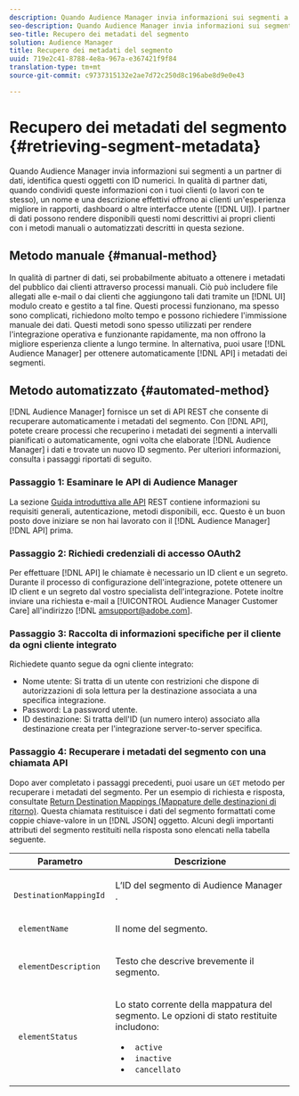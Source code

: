 ```yaml
---
description: Quando Audience Manager invia informazioni sui segmenti a un partner di dati, identifica questi oggetti con ID numerici. In qualità di partner dati, quando condividi queste informazioni con i tuoi clienti (o lavori con te stesso), un nome e una descrizione effettivi offrono ai clienti un'esperienza migliore in rapporti, dashboard o altre interfacce utente (interfaccia utente). I partner di dati possono rendere disponibili questi nomi descrittivi ai propri clienti con i metodi manuali o automatizzati descritti in questa sezione.
seo-description: Quando Audience Manager invia informazioni sui segmenti a un partner di dati, identifica questi oggetti con ID numerici. In qualità di partner dati, quando condividi queste informazioni con i tuoi clienti (o lavori con te stesso), un nome e una descrizione effettivi offrono ai clienti un'esperienza migliore in rapporti, dashboard o altre interfacce utente (interfaccia utente). I partner di dati possono rendere disponibili questi nomi descrittivi ai propri clienti con i metodi manuali o automatizzati descritti in questa sezione.
seo-title: Recupero dei metadati del segmento
solution: Audience Manager
title: Recupero dei metadati del segmento
uuid: 719e2c41-8788-4e8a-967a-e367421f9f84
translation-type: tm+mt
source-git-commit: c9737315132e2ae7d72c250d8c196abe8d9e0e43

---
```



# Recupero dei metadati del segmento {#retrieving-segment-metadata}

Quando Audience Manager invia informazioni sui segmenti a un partner di dati, identifica questi oggetti con ID numerici. In qualità di partner dati, quando condividi queste informazioni con i tuoi clienti (o lavori con te stesso), un nome e una descrizione effettivi offrono ai clienti un'esperienza migliore in rapporti, dashboard o altre interfacce utente ([!DNL UI]). I partner di dati possono rendere disponibili questi nomi descrittivi ai propri clienti con i metodi manuali o automatizzati descritti in questa sezione.

## Metodo manuale {#manual-method}

In qualità di partner di dati, sei probabilmente abituato a ottenere i metadati del pubblico dai clienti attraverso processi manuali. Ciò può includere file allegati alle e-mail o dai clienti che aggiungono tali dati tramite un [!DNL UI] modulo creato e gestito a tal fine. Questi processi funzionano, ma spesso sono complicati, richiedono molto tempo e possono richiedere l'immissione manuale dei dati. Questi metodi sono spesso utilizzati per rendere l'integrazione operativa e funzionante rapidamente, ma non offrono la migliore esperienza cliente a lungo termine. In alternativa, puoi usare [!DNL Audience Manager] per ottenere automaticamente [!DNL API] i metadati dei segmenti.

## Metodo automatizzato {#automated-method}

[!DNL Audience Manager] fornisce un set di API [](../../api/rest-api-main/rest-api-main.md) REST che consente di recuperare automaticamente i metadati del segmento. Con [!DNL API], potete creare processi che recuperino i metadati dei segmenti a intervalli pianificati o automaticamente, ogni volta che elaborate [!DNL Audience Manager] i dati e trovate un nuovo ID segmento. Per ulteriori informazioni, consulta i passaggi riportati di seguito.

### Passaggio 1: Esaminare le API di Audience Manager

La sezione [Guida introduttiva alle API](../../api/rest-api-main/aam-api-getting-started.md) REST contiene informazioni su requisiti generali, autenticazione, metodi disponibili, ecc. Questo è un buon posto dove iniziare se non hai lavorato con il [!DNL Audience Manager] [!DNL API] prima.

### Passaggio 2: Richiedi credenziali di accesso OAuth2

Per effettuare [!DNL API] le chiamate è necessario un ID client e un segreto. Durante il processo di configurazione dell'integrazione, potete ottenere un ID client e un segreto dal vostro specialista dell'integrazione. Potete inoltre inviare una richiesta e-mail a [!UICONTROL Audience Manager Customer Care] all'indirizzo [!DNL amsupport@adobe.com].

### Passaggio 3: Raccolta di informazioni specifiche per il cliente da ogni cliente integrato

Richiedete quanto segue da ogni cliente integrato:

* Nome utente: Si tratta di un utente con restrizioni che dispone di autorizzazioni di sola lettura per la destinazione associata a una specifica integrazione.
* Password: La password utente.
* ID destinazione: Si tratta dell'ID (un numero intero) associato alla destinazione creata per l'integrazione server-to-server specifica.

### Passaggio 4: Recuperare i metadati del segmento con una chiamata API

Dopo aver completato i passaggi precedenti, puoi usare un `GET` metodo per recuperare i metadati del segmento. Per un esempio di richiesta e risposta, consultate [Return Destination Mappings (Mappature delle destinazioni di ritorno)](../../api/rest-api-main/aam-api-destinations/aam-api-retrieve-destinations.md#return-dest-mappings). Questa chiamata restituisce i dati del segmento formattati come coppie chiave-valore in un [!DNL JSON] oggetto. Alcuni degli importanti attributi del segmento restituiti nella risposta sono elencati nella tabella seguente.

<table id="table_446384AE9A36408A9C570CB7DB72C3D6"> 
 <thead> 
  <tr> 
   <th colname="col1" class="entry"> Parametro </th> 
   <th colname="col2" class="entry"> Descrizione </th> 
  </tr> 
 </thead>
 <tbody> 
  <tr> 
   <td colname="col1"> <p> <code> DestinationMappingId</code> </p> </td> 
   <td colname="col2"> <p>L’ID del segmento di <span class="keyword"> Audience Manager</span> . </p> </td> 
  </tr> 
  <tr> 
   <td colname="col1"> <p> <code> elementName</code> </p> </td> 
   <td colname="col2"> <p>Il nome del segmento. </p> </td> 
  </tr> 
  <tr> 
   <td colname="col1"> <p> <code> elementDescription</code> </p> </td> 
   <td colname="col2"> <p>Testo che descrive brevemente il segmento. </p> </td> 
  </tr> 
  <tr> 
   <td colname="col1"> <p> <code> elementStatus</code> </p> </td> 
   <td colname="col2"> <p>Lo stato corrente della mappatura del segmento. Le opzioni di stato restituite includono: </p> 
    <ul id="ul_BA3A1F5A773D4ECD9A1A3A1118BDDA8A"> 
     <li id="li_A12B858BD0AD4F35BCD50A4D113D86FF"> <code> active</code> </li> 
     <li id="li_98C04A861C2D4364B5FBD24498E8E9C5"> <code> inactive</code> </li> 
     <li id="li_1913A10948894FF3B507C0A3FE775CC1"> <code> cancellato</code> </li> 
    </ul> </td> 
  </tr> 
 </tbody> 
</table>